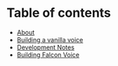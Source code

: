 # Table of contents

* [About](README.md)
* [Building a vanilla voice](building-a-vanilla-voice.md)
* [Development Notes](development-notes.md)
* [Building Falcon Voice](building-falcon-voice.md)

